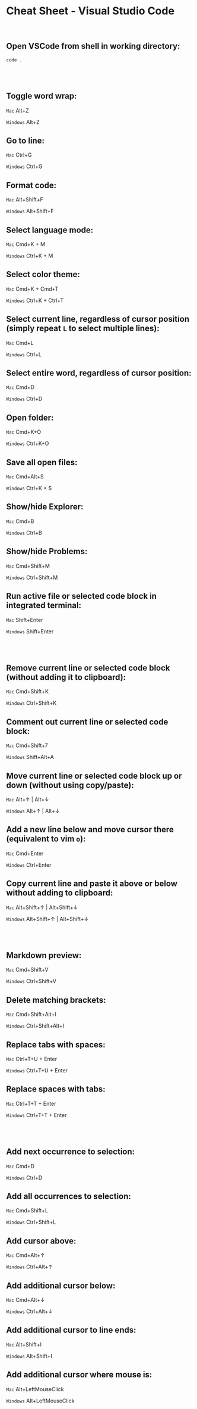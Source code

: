 # Cheat Sheet - Visual Studio Code

<br>

## Open VSCode from shell in working directory:
```shell
code .
```

<br><br>

## Toggle word wrap:
`Mac` Alt+Z

`Windows` Alt+Z

## Go to line:
`Mac` Ctrl+G

`Windows` Ctrl+G

## Format code:
`Mac` Alt+Shift+F

`Windows` Alt+Shift+F

## Select language mode:
`Mac` Cmd+K + M

`Windows` Ctrl+K + M

## Select color theme:
`Mac` Cmd+K + Cmd+T

`Windows` Ctrl+K + Ctrl+T

## Select current line, regardless of cursor position (simply repeat `L` to select multiple lines):
`Mac` Cmd+L

`Windows` Ctrl+L

## Select entire word, regardless of cursor position:
`Mac` Cmd+D

`Windows` Ctrl+D

## Open folder:
`Mac` Cmd+K+O

`Windows` Ctrl+K+O

## Save all open files:
`Mac` Cmd+Alt+S

`Windows` Ctrl+K + S

## Show/hide Explorer:
`Mac` Cmd+B

`Windows` Ctrl+B

## Show/hide Problems: 
`Mac` Cmd+Shift+M

`Windows` Ctrl+Shift+M

## Run active file or selected code block in integrated terminal:
`Mac` Shift+Enter

`Windows` Shift+Enter

<br><br>

## Remove current line or selected code block (without adding it to clipboard):
`Mac` Cmd+Shift+K

`Windows` Ctrl+Shift+K

## Comment out current line or selected code block:
`Mac` Cmd+Shift+7

`Windows` Shift+Alt+A 

## Move current line or selected code block up or down (without using copy/paste):
`Mac` Alt+↑ | Alt+↓

`Windows` Alt+↑ | Alt+↓

## Add a new line below and move cursor there (equivalent to vim `o`):
`Mac` Cmd+Enter

`Windows` Ctrl+Enter

## Copy current line and paste it above or below without adding to clipboard:
`Mac` Alt+Shift+↑ | Alt+Shift+↓

`Windows` Alt+Shift+↑ | Alt+Shift+↓

<br><br>

## Markdown preview:
`Mac` Cmd+Shift+V

`Windows` Ctrl+Shift+V

## Delete matching brackets:
`Mac` Cmd+Shift+Alt+I

`Windows` Ctrl+Shift+Alt+I

## Replace tabs with spaces:
`Mac` Ctrl+T+U + Enter

`Windows` Ctrl+T+U + Enter

## Replace spaces with tabs:
`Mac` Ctrl+T+T + Enter

`Windows` Ctrl+T+T + Enter


<br><br>

## Add next occurrence to selection:
`Mac` Cmd+D

`Windows` Ctrl+D

## Add all occurrences to selection:
`Mac` Cmd+Shift+L

`Windows` Ctrl+Shift+L

## Add cursor above:
`Mac` Cmd+Alt+↑

`Windows` Ctrl+Alt+↑

## Add additional cursor below:
`Mac` Cmd+Alt+↓

`Windows` Ctrl+Alt+↓

## Add additional cursor to line ends:
`Mac` Alt+Shift+I

`Windows` Alt+Shift+I

## Add additional cursor where mouse is:
`Mac` Alt+LeftMouseClick

`Windows` Alt+LeftMouseClick

<!--
## FYLL PÅ! GOOGLA EFTER FLER ANVÄNDBARA SHORTCUTS! Underlättar vardagen enormt!
Eventuellt byt ut till hotkey-ikoner när ändå håller på: <kbd>⌘F</kbd>
-->